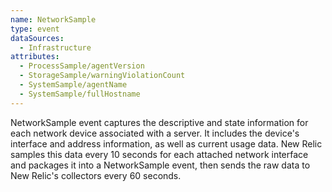 ```yaml
---
name: NetworkSample
type: event
dataSources:
  - Infrastructure
attributes:
  - ProcessSample/agentVersion
  - StorageSample/warningViolationCount
  - SystemSample/agentName
  - SystemSample/fullHostname
---
```


NetworkSample event captures the descriptive and state information for each network device associated with a server. It includes the device's interface and address information, as well as current usage data. New Relic samples this data every 10 seconds for each attached network interface and packages it into a NetworkSample event, then sends the raw data to New Relic's collectors every 60 seconds.